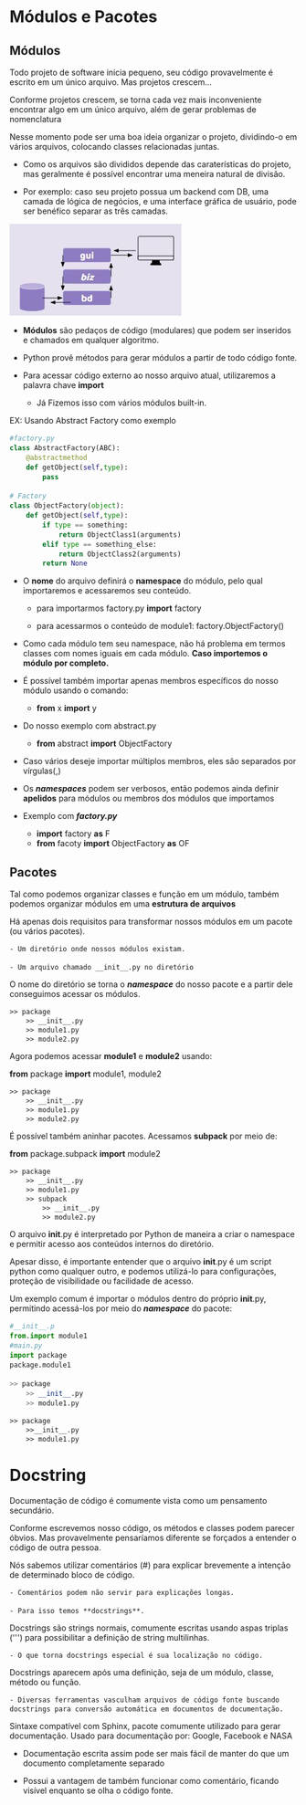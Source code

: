 # Módulos e Pacotes

## Módulos

Todo projeto de software inicia pequeno, seu código provavelmente é escrito em um único arquivo. Mas projetos crescem...

Conforme projetos crescem, se torna cada vez mais inconveniente encontrar algo em um único arquivo, além de gerar problemas de nomenclatura

Nesse momento pode ser uma boa ideia organizar o projeto, dividindo-o em vários arquivos, colocando classes relacionadas juntas.

- Como os arquivos são divididos depende das caraterísticas do projeto, mas geralmente é possível encontrar uma meneira natural de divisão.

- Por exemplo: caso seu projeto possua um backend com DB, uma camada de lógica de negócios, e uma interface gráfica de usuário, pode ser benéfico separar as três camadas.

<img src="./.assets/div.jpg">

- **Módulos** são pedaços de código (modulares) que podem ser inseridos e chamados em qualquer algoritmo.

- Python provê métodos para gerar módulos a partir de todo código fonte.

- Para acessar código externo ao nosso arquivo atual, utilizaremos a palavra chave **import**

    - Já Fizemos isso com vários módulos built-in.

EX: Usando Abstract Factory como exemplo

```python
#factory.py
class AbstractFactory(ABC):
    @abstractmethod
    def getObject(self,type):
        pass

# Factory
class ObjectFactory(object):
    def getObject(self,type):
        if type == something:
            return ObjectClass1(arguments)
        elif type == something_else:
            return ObjectClass2(arguments)
        return None

```

- O **nome** do arquivo definirá o **namespace** do módulo, pelo qual importaremos e acessaremos seu conteúdo.
   
    - para importarmos factory.py
        **import** factory

    - para acessarmos o conteúdo de module1:
        factory.ObjectFactory()

- Como cada módulo tem seu namespace, não há problema em termos classes com nomes iguais em cada módulo. **Caso importemos o módulo por completo.**

- É possível também importar apenas membros específicos do nosso módulo usando o comando:
    - **from** x **import** y

- Do nosso exemplo com abstract.py
    - **from** abstract **import** ObjectFactory

- Caso vários deseje importar múltiplos membros, eles são separados por vírgulas(,)

- Os ***namespaces*** podem ser verbosos, então podemos ainda definir **apelidos** para módulos ou membros dos módulos que importamos

- Exemplo com ***factory.py***
    - **import** factory **as** F
    - **from** facoty **import** ObjectFactory **as** OF


## Pacotes

Tal como podemos organizar classes e função em um módulo, também podemos organizar módulos em uma **estrutura de arquivos**

Há apenas dois requisitos para transformar nossos módulos em um pacote (ou vários pacotes).
    
    - Um diretório onde nossos módulos existam.

    - Um arquivo chamado __init__.py no diretório


O nome do diretório se torna o ***namespace*** do nosso pacote e a partir dele conseguimos acessar os módulos.

``` 
>> package
    >> __init__.py
    >> module1.py
    >> module2.py
```

Agora podemos acessar **module1** e **module2** usando:

**from** package **import** module1, module2

```
>> package
    >> __init__.py
    >> module1.py
    >> module2.py
```

É possível também aninhar pacotes. Acessamos **subpack** por meio de:

**from** package.subpack **import** module2

```
>> package
    >> __init__.py
    >> module1.py
    >> subpack
        >> __init__.py
        >> module2.py
```

O arquivo __init__.py é interpretado por Python de maneira a criar o namespace e permitir acesso aos conteúdos internos do diretório.

Apesar disso, é importante entender que o arquivo __init__.py é um script python como qualquer outro, e podemos utilizá-lo para configurações, proteção de visibilidade ou facilidade de acesso.

Um exemplo comum é importar o módulos dentro do próprio __init__.py, permitindo acessá-los por meio do ***namespace*** do pacote:


```python
#__init__.p
from.import module1
#main.py
import package
package.module1

>> package
    >> __init__.py
    >> module1.py
```
```
>> package
    >>__init__.py
    >> module1.py
```
# Docstring

Documentação de código é comumente vista como um pensamento secundário.

Conforme escrevemos nosso código, os métodos e classes podem parecer óbvios. Mas provavelmente pensaríamos diferente se forçados a entender o código de outra pessoa.

Nós sabemos utilizar comentários (#) para explicar brevemente a intenção de determinado bloco de código.

    - Comentários podem não servir para explicações longas.

    - Para isso temos **docstrings**.

Docstrings são strings normais, comumente escritas usando aspas triplas (''') para possibilitar a definição de string multilinhas.

    - O que torna docstrings especial é sua localização no código.

Docstrings aparecem após uma definição, seja de um módulo, classe, método ou função.

    - Diversas ferramentas vasculham arquivos de código fonte buscando docstrings para conversão automática em documentos de documentação.

Sintaxe compatível com Sphinx, pacote comumente utilizado para gerar documentação. Usado para documentação por: Google, Facebook e NASA

- Documentação escrita assim pode ser mais fácil de manter do que um documento completamente separado

- Possui a vantagem de também funcionar como comentário, ficando visível enquanto se olha o código fonte.
